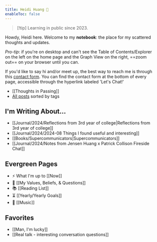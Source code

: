 ```yaml
---
title: Heidi Huang 🤠
enableToc: false
---
```

> [!tip] Learning in public since 2023.

Howdy, Heidi here. Welcome to my **notebook**: the place for my scattered thoughts and updates. 

*Pro-tip*: if you're on desktop and can't see the Table of Contents/Explorer on the left on the home page and the Graph View on the right, ==zoom out== on your browser until you can.

If you'd like to say hi and/or meet up, the best way to reach me is through this [contact form](https://heidihuang.com/contact). You can find the contact form at the bottom of every page, accessible through the hyperlink labeled 'Let's Chat!'

- [[Thoughts in Passing]]
- [All posts](https://notebook.heidihuang.com/tags/) sorted by tags
## I'm Writing About...
- [[Journal/2024/Reflections from 3rd year of college|Reflections from 3rd year of college]]
- [[Journal/2024/2024-08 Things I found useful and interesting]]
- [[Books/Supercommunicators|Supercommunicators]]
- [[Journal/2024/Notes from Jensen Huang x Patrick Collison Fireside Chat]]
## Evergreen Pages
- ⚡️ What I'm up to [[Now]]
- 🎯 [[My Values, Beliefs, & Questions]]
- 📚 [[Reading List]]
- ⏳ [[Yearly/Yearly Goals]]
- 🎸 [[Music]]

## Favorites
- [[Man, I'm lucky]]
- [[Real talk - interesting conversation questions]]